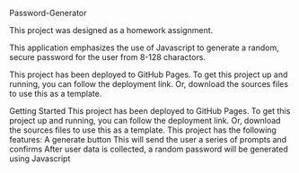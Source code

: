 Password-Generator

This project was designed as a homework assignment.

This application emphasizes the use of Javascript to generate a random, secure password for the user from 8-128 charactors.

This project has been deployed to GitHub Pages. To get this project up and running, you can follow the deployment link. Or, download the sources files to use this as a template.

Getting Started
This project has been deployed to GitHub Pages. To get this project up and running, you can follow the deployment link. Or, download the sources files to use this as a template.
This project has the following features:
A generate button
This will send the user a series of prompts and confirms
After user data is collected, a random password will be generated using Javascript
